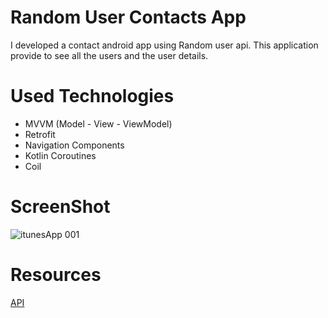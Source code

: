 # Random User Contacts App

I developed a contact android app using Random user api. This application provide to see all the users and the user details.

# Used Technologies
+ MVVM (Model - View - ViewModel)
+ Retrofit
+ Navigation Components
+ Kotlin Coroutines
+ Coil

# ScreenShot
![itunesApp 001](https://user-images.githubusercontent.com/26059113/168164851-2cab49df-06d5-48a0-8f9c-bf7cfc11eef8.jpeg)

# Resources
[API](https://randomuser.me/)
